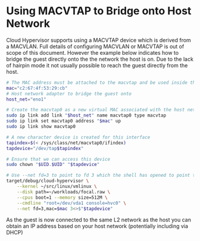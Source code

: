 # Using MACVTAP to Bridge onto Host Network

Cloud Hypervisor supports using a MACVTAP device which is derived from a MACVLAN. Full details of configuring MACVLAN or MACVTAP is out of scope of this document. However the example below indicates how to bridge the guest directly onto the the network the host is on. Due to the lack of hairpin mode it not usually possible to reach the guest directly from the host.

```bash
# The MAC address must be attached to the macvtap and be used inside the guest
mac="c2:67:4f:53:29:cb"
# Host network adapter to bridge the guest onto
host_net="eno1"

# Create the macvtap0 as a new virtual MAC associated with the host network
sudo ip link add link "$host_net" name macvtap0 type macvtap
sudo ip link set macvtap0 address "$mac" up
sudo ip link show macvtap0

# A new character device is created for this interface
tapindex=$(< /sys/class/net/macvtap0/ifindex)
tapdevice="/dev/tap$tapindex"

# Ensure that we can access this device
sudo chown "$UID.$UID" "$tapdevice"

# Use --net fd=3 to point to fd 3 which the shell has opened to point to the /dev/tapN device
target/debug/cloud-hypervisor \
	--kernel ~/src/linux/vmlinux \
	--disk path=~/workloads/focal.raw \
	--cpus boot=1 --memory size=512M \
	--cmdline "root=/dev/vda1 console=hvc0" \
    --net fd=3,mac=$mac 3<>$"$tapdevice"
```

As the guest is now connected to the same L2 network as the host you can obtain an IP address based on your host network (potentially including via DHCP)
